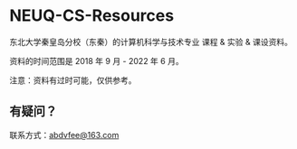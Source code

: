 # NEUQ-CS-Resources

东北大学秦皇岛分校（东秦）的计算机科学与技术专业 课程 & 实验 & 课设资料。

资料的时间范围是 2018 年 9 月 - 2022 年 6 月。

注意：资料有过时可能，仅供参考。

## 有疑问？
联系方式：abdvfee@163.com
